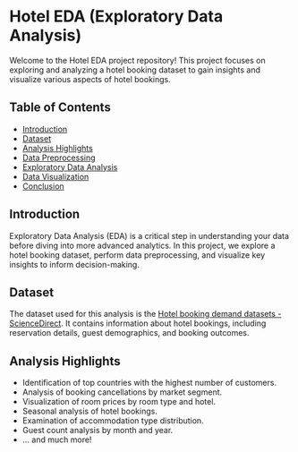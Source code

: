 
# Hotel EDA (Exploratory Data Analysis)

Welcome to the Hotel EDA project repository! This project focuses on exploring and analyzing a hotel booking dataset to gain insights and visualize various aspects of hotel bookings.

## Table of Contents
- [Introduction](#introduction)
- [Dataset](#dataset)
- [Analysis Highlights](#analysis-highlights)
- [Data Preprocessing](#data-preprocessing)
- [Exploratory Data Analysis](#exploratory-data-analysis)
- [Data Visualization](#data-visualization)
- [Conclusion](#conclusion)

## Introduction
Exploratory Data Analysis (EDA) is a critical step in understanding your data before diving into more advanced analytics. In this project, we explore a hotel booking dataset, perform data preprocessing, and visualize key insights to inform decision-making.


## Dataset
The dataset used for this analysis is the [Hotel booking demand datasets - ScienceDirect](https://www.sciencedirect.com/science/article/pii/S2352340918315191). It contains information about hotel bookings, including reservation details, guest demographics, and booking outcomes.


## Analysis Highlights
- Identification of top countries with the highest number of customers.
- Analysis of booking cancellations by market segment.
- Visualization of room prices by room type and hotel.
- Seasonal analysis of hotel bookings.
- Examination of accommodation type distribution.
- Guest count analysis by month and year.
- ... and much more!

